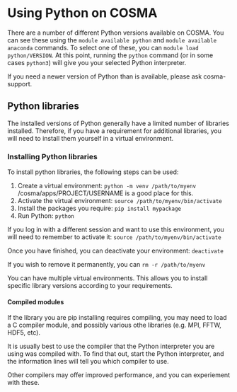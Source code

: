 # Using Python on COSMA

There are a number of different Python versions available on COSMA.  You can see these using the `module available python` and `module available anaconda` commands.  To select one of these, you can `module load python/VERSION`.  At this point, running the `python` command (or in some cases `python3`) will give you your selected Python interpreter.

If you need a newer version of Python than is available, please ask cosma-support.

## Python libraries

The installed versions of Python generally have a limited number of libraries installed.  Therefore, if you have a requirement for additional libraries, you will need to install them yourself in a virtual environment.

### Installing Python libraries

To install python libraries, the following steps can be used:

1. Create a virtual environment: `python -m venv /path/to/myenv`  /cosma/apps/PROJECT/USERNAME is a good place for this.
2. Activate the virtual environment: `source /path/to/myenv/bin/activate`
3. Install the packages you require: `pip install mypackage`
4. Run Python: `python`

If you log in with a different session and want to use this environment, you will need to remember to activate it: `source /path/to/myenv/bin/activate`

Once you have finished, you can deactivate your environment: `deactivate`

If you wish to remove it permanently, you can `rm -r /path/to/myenv`

You can have multiple virtual environments.  This allows you to install specific library versions according to your requirements.

#### Compiled modules

If the library you are pip installing requires compiling, you may need to load a C compiler module, and possibly various othe libraries (e.g. MPI, FFTW, HDF5, etc).

It is usually best to use the compiler that the Python interpreter you are using was compiled with.  To find that out, start the Python interpreter, and the information lines will tell you which compiler to use.

Other compilers may offer improved performance, and you can experiement with these.
